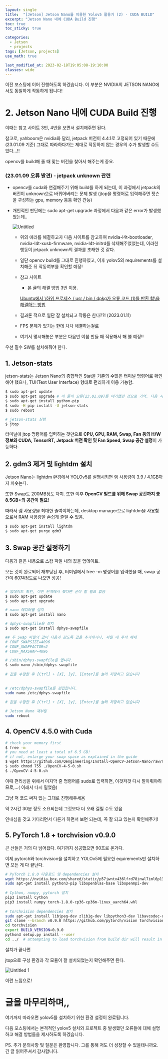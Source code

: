 ```yaml
---
layout: single
title:  "[Jetson] Jetson Nano를 이용한 Yolov5 활용기 (2) - CUDA BUILD"
excerpt: "Jetson Nano 내에 CUDA Build 진행"
toc: true
toc_sticky: true

categories:
  - Jetson
  - projects
tags: [Jetson, projects]
use_math: true

last_modified_at: 2023-02-18T19:05:08-19:10:00
classes: wide
---
```

이전 포스팅에 이어 진행하도록 하겠습니다.
이 부분은 NVIDIA의 JETSON NANO에서도 동일하게 작동하게 됩니다!

# 2.  Jetson Nano 내에 CUDA Build 진행

이때는 참고 사이트 3번, 4번을 보면서 설치해주면 된다.

참고로, yahboom은 nvidia와 달리, jetpack 버전이 4.4.1로 고정되어 있기 때문에(23.01.09 기준) 그대로 따라하다가는 제대로 작동하지 않는 경우의 수가 발생할 수도 있다…!!

opencv를 build해 줄 때 맞는 버전을 찾아서 해주는게 중요.

### (23.01.09 오류 발견) - jetpack unknown 관련

- opencv를 cuda와 연결해주기 위해 build를 하게 되는데, 이 과정에서 jetpack의 버전이 unknown으로 바뀌어버리는 문제 발생 (jtop을 명령어로 입력해주면 젯슨을 구성하는 gpu, memory 등등 확인 간능)
- 개인적인 판단에는 sudo apt-get upgrade 과정에서 다음과 같은 error가 발생했었는데..
    
    ![Untitled](https://user-images.githubusercontent.com/84653623/219853939-abbffaa9-00c9-4e77-8bfd-ddffcb0ba9f6.png)
    
    - 위의 에러를 해결하고자 다음 사이트를 참고하여 nvidia-l4t-bootloader, nvidia-l4t-xusb-firmware, nvidia-l4t-initrd를 삭제해주었었는데, 이러한 행동이 jetpack unknown의 결과를 초래한 것 같다.
    - 일단 opencv build를 그대로 진행하였고, 이후 yolov5의 requirements를 설치해준 뒤 작동여부를 확인할 예정!
    - 참고 사이트
        - 본 글의 해결 방법 3번 이용.
        
        [Ubuntu에서 \하위 프로세스 / usr / bin / dpkg가 오류 코드 (1)를 반환 함\을 해결하는 방법](https://ko.linux-console.net/?p=354#gsc.tab=0)
        
    - 결과론 적으로 일단 잘 설치되고 작동은 한다??! (2023.01.11)
    - FPS 문제가 있기는 한데 차차 해결하는걸로
    - 여기서 명시해놓은 부분은 다음번 야붐 만들 때 적용해서 해 볼 예정!!

우선 필수 SW를 설치해줘야 한다.

## 1. Jetson-stats

jetson-stats는 Jetson Nano의 종합적인 Stat을 기존의 수많은 터미널 명령어로 확인해야 했으나, TUI(Text User Interface) 형태로 편리하게 이용 가능함.

```bash
$ sudo apt-get update
$ sudo apt-get upgrade # 이 줄이 오류(23.01.09)를 야기했던 것으로 기억. 다음 시도때는 이 줄 없이 진행해볼 예정(22.01.10)
$ sudo apt-get install python-pip
$ sudo -H pip install -U jetson-stats
$ sudo reboot

# jetson-stats 실행
$ jtop
```

터미널에 jtop 명령어를 입력하는 것만으로 ********************************************************************************************************************************************************************************************************************************************CPU, GPU, RAM, Swap, Fan 등의 H/W정보와 CUDA, TensorRT, Jetpack 버전 확인 및 Fan Speed, Swap 공간 설정********************************************************************************************************************************************************************************************************************************************이 가능하다.

## 2. gdm3 제거 및 lightdm 설치

Jetson Nano는 lightdm 환경에서 YOLOv5를 실행시키면 램 사용량이 3.9 / 4.1GB까지 치솟는다.

또한 Swap도 200MB정도 차지. 또한 이후 ****OpenCV 빌드를 위해 Swap 공간까지 총 8.5GB+의 공간이 필요!****

따라서 램 사용량을 최대한 줄여야하는데, desktop manager으로 lightdm을 사용함으로서 RAM 사용량을 손쉽게 줄일 수 있음.

```bash
$ sudo apt-get install lightdm
$ sudo apt-get purge gdm3
```

## 3. Swap 공간 설정하기

다음과 같은 내용으로 스왑 파일 내의 값을 업데이트.

모든 것이 완료되어 재부팅된 후, 터미널에서 free -m 명령어를 입력했을 때, swap 공간이 6074정도로 나오면 성공!

```bash

# 업데이트 확인, 이전 단계에서 했다면 굳이 할 필요 없음
$ sudo apt-get update
$ sudo apt-get upgrade

# nano 에디터를 설치
$ sudo apt-get install nano

# dphys-swapfile을 설치
$ sudo apt-get install dphys-swapfile

## 두 Swap 파일의 값이 다음과 같도록 값을 추가하거나, 파일 내 주석 해제
# CONF_SWAPSIZE=4096
# CONF_SWAPFACTOR=2
# CONF_MAXSWAP=4096

# /sbin/dphys-swapfile를 엽니다.
$ sudo nano /sbin/dphys-swapfile
 
# 값을 수정한 후 [Ctrl] + [X], [y], [Enter]를 눌러 저장하고 닫습니다
 
 
# /etc/dphys-swapfile를 편집합니다.
sudo nano /etc/dphys-swapfile
 
# 값을 수정한 후 [Ctrl] + [X], [y], [Enter]를 눌러 저장하고 닫습니다

# Jetson Nano 재부팅
sudo reboot
```

## 4. OpenCV 4.5.0 with Cuda

```bash
# check your memory first
$ free -m
# you need at least a total of 6.5 GB!
# if not, enlarge your swap space as explained in the guide
$ wget https://github.com/Qengineering/Install-OpenCV-Jetson-Nano/raw/main/OpenCV-4-5-0.sh
$ sudo chmod 755 ./OpenCV-4-5-0.sh
$ ./OpenCV-4-5-0.sh
```

이때 편리성을 위해서 마지막 줄 명령어를 sudo로 입력하면, 이것저것 다시 깔아줘야하므로,…( 이래서 다시 밀었음)

그냥 저 코드 써져 있는 그대로 진행해주세욤

약 2시간 30분 정도 소요되는데 그것보다 더 오래 걸릴 수도 있음

인내심을 갖고 기다리면서 다른거 하면서 보면 되는데, 꼭 잘 되고 있는지 확인해주기!

## 5. ****PyTorch 1.8 + torchvision v0.9.0****

큰 산들은 거의 다 넘어왔다. 여기까지 성공했으면 90프로 온거다.

이제 pytorch와 torchvision을 설치하고 YOLOv5에 필요한 equirements만 설치하면 모든 게 다 끝난다.

```bash
# PyTorch 1.8.0 다운로드 및 dependencies 설치
wget https://nvidia.box.com/shared/static/p57jwntv436lfrd78inwl7iml6p13fzh.whl -O torch-1.8.0-cp36-cp36m-linux_aarch64.whl
sudo apt-get install python3-pip libopenblas-base libopenmpi-dev 
 
# Cython, numpy, pytorch 설치
pip3 install Cython
pip3 install numpy torch-1.8.0-cp36-cp36m-linux_aarch64.whl
 
# torchvision dependencies 설치
sudo apt-get install libjpeg-dev zlib1g-dev libpython3-dev libavcodec-dev libavformat-dev libswscale-dev
git clone --branch v0.9.0 https://github.com/pytorch/vision torchvision
cd torchvision
export BUILD_VERSION=0.9.0
python3 setup.py install --user
cd ../  # attempting to load torchvision from build dir will result in import error
```

설치가 끝나면

jtop으로 구성 환경과 각 모듈이 잘 설치되었는지 확인해주면 된다.

![Untitled 1](https://user-images.githubusercontent.com/84653623/219853927-2814755c-3693-4902-9323-44280909ec0a.png)

이런 느낌으로!

# 글을 마무리하며,,
여기까지 따라오면 yolov5를 설치하기 위한 환경 설정이 완료됩니다. 

다음 포스팅에서는 본격적인 yolov5 설치와 프로젝트 중 발생했던 오류들에 대해 설명하고 해결 방법들을 제시하도록 하겠습니다.

PS. 추가 문의사항 및 질문은 환영합니다. 그를 통해 저도 더 성장할 수 있을테니까요. 긴 글 읽어주셔서 감사합니다. 
